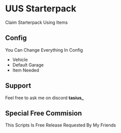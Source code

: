 
# UUS Starterpack

Claim Starterpack Using Items


## Config

You Can Change Everything In Config
- Vehicle
- Default Garage
- Item Needed
## Support

Feel free to ask me on discord **tasius_**


## Special Free Commision

This Scripts Is Free Release Requested By My Friends 